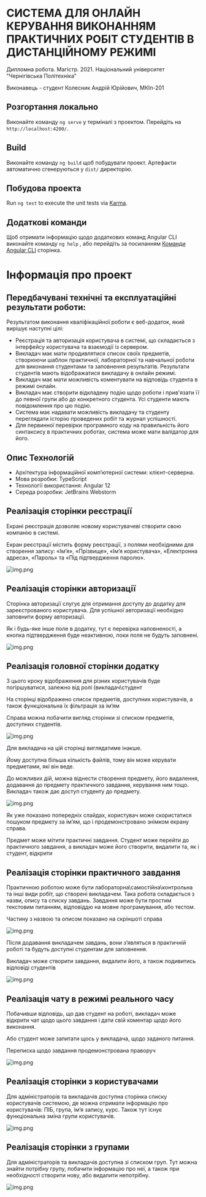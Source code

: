 # СИСТЕМА ДЛЯ ОНЛАЙН КЕРУВАННЯ ВИКОНАННЯМ ПРАКТИЧНИХ РОБІТ СТУДЕНТІВ В ДИСТАНЦІЙНОМУ РЕЖИМІ
Дипломна робота. Магістр. 2021. Національний університет "Чернігівська Політехніка"

Виконавець - студент Колесник Андрій Юрійович, МКІп-201

## Розгортання локально

Виконайте команду `ng serve` у терміналі з проектом. Перейдіть на `http://localhost:4200/`. 

## Build

Виконайте команду `ng build` щоб побудувати проект. Артефакти автоматично сгенеруються у `dist/` директорію.

## Побудова проекта

Run `ng test` to execute the unit tests via [Karma](https://karma-runner.github.io).

## Додаткові команди

Щоб отримати інформацію щодо додаткових команд Angular CLI виконайте команду `ng help` ,
або перейдіть за посиланням [Команди Angular CLI](https://angular.io/cli) сторінка.

# Інформація про проект
## Передбачувані технічні та експлуатаційні результати роботи:
Результатом виконання кваліфікаційної роботи є веб-додаток, який вирішує наступні цілі:

- Реєстрація та авторизація користувача в системі, що складається з інтерфейсу користувача та взаємодії із сервером.
- Викладач має мати продивлятися список своїх предметів, створюючи шаблон практичної, лабораторної та навчальної роботи для виконання студентами та заповнення результатів. Результати студентів мають відображатися викладачу в онлайн режимі.
- Викладач має мати можливість коментувати на відповідь студента в режимі онлайн.
- Викладач має створити відкладену подію щодо роботи і прив'язати її до певної групи або до конкретного студента. Усі студенти мають повідомлення про цю подію.
- Система має надавати можливість викладачу та студенту переглядати історію проведених робіт та журнал успішності.
- Для первинної перевірки програмного коду на правильність його синтаксису в практичних роботах, система може мати валідатор для його.

## Опис Технологій
- Архітектура інформаційної комп’ютерної системи: клієнт-серверна.
- Мова розробки: TypeScript
- Технології використання: Angular 12
- Середа розробки: JetBrains Webstorm

## Реалізація сторінки реєстрації
Екрані реєстрація дозволяє новому користувачеві створити свою компанію в системі.

Екран реєстрації містить форму реєстрації, з полями необхідними для створення запису:
«Ім’я», «Прізвище», «Ім’я користувача», «Електронна адреса», «Пароль» та «Під підтвердження паролю».

![img.png](readme/registration.png)

## Реалізація сторінки авторизації
Сторінка авторизації слугує для отримання доступу до додатку для зареєстрованого користувача.
Для успішної авторизації необхідно заповнити форму авторизації.

Як і будь-яке інше поле в додатку, тут є перевірка наповненості, а кнопка підтвердження буде неактивною, поки поля не будуть заповнені.

![img.png](readme/login.png)

## Реалізація головної сторінки додатку
З цього кроку відображення для різних користувачів буде погіршуватися, залежно від ролі (викладач\студент

На сторінці відображено список предметів, доступних користувачів, а також функціональна їх фільтрація за ім’ям

Справа можна побачити вигляд сторінки зі списком предметів, доступних студентів.

![img.png](readme/dashboard_student.png)

Для викладача на цій сторінці виглядатиме інакше.

Йому доступна більша кількість файлів, тому він може керувати предметами, які він веде.

До можливих дій, можна віднести створення предмету, його видалення, додавання до предмету практичного завдання, керування ним тощо.
Викладач також дає доступ студенту до предмету.

![img.png](readme/dashboard_teacher.png)

Як уже показано попередніх слайдах, користувач може скористатися пошуком предмету за ім’ям, що і продемонстровано знімком екрану справа.

Предмет може мітити практичні завдання. Студент може перейти до практичного завдання, а викладач може його створити, видалити та, як і студент, відкрити

## Реалізація сторінки практичного завдання

Практичною роботою може бути лабораторна\самостійна\контрольна та інші види робіт, що створені викладачем.
Така робота складається з назви, опису та списку завдань. Завдання може бути простим текстовим питанням, відповіддю на мовне програмування, або тестом.

Частину з назвою та описом показано на скріншоті справа

![img.png](readme/lesson_page_student.png)

Після додавання викладачем завдань, вони з’являться в практичній роботі та будуть доступні студентам для заповнення.

Викладач може створити завдання, видалити його, а також подивитись відповіді студентів

![img.png](readme/lesson_page_student_tasks.png)

## Реалізація чату в режимі реального часу
Побачивши відповідь, що дав студент на роботі, викладач може відкрити чат щодо цього завдання і дати свій коментар щодо його виконання.

Або студент може запитати щось у викладача, щодо заданого питання.

Переписка щодо завдання продемонстрована праворуч

![img.png](readme/chat.png)

## Реалізація сторінки з користувачами
Для адміністраторів та викладачів доступна сторінка списку користувачів системою, де можна отримати інформацію про користувачів: ПІБ, група, ім’я запису, курс.
Також тут існує функціональна зміна групи користувачів.

![img.png](readme/users_page.png)

## Реалізація сторінки з групами
Для адміністраторів та викладачів доступна зі списком груп.
Тут можна знайти потрібну групу, побачити інформацію про неї, а також при необхідності створити нову, або видалити непотрібну.

![img.png](readme/groups_page.png)
